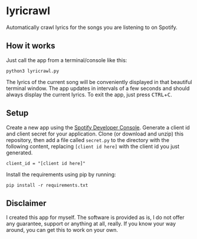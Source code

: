 # lyricrawl
Automatically crawl lyrics for the songs you are listening to on Spotify.

## How it works
Just call the app from a terminal/console like this:
```
python3 lyricrawl.py
```
The lyrics of the current song will be conveniently displayed in that beautiful terminal window.
The app updates in intervals of a few seconds and should always display the current lyrics.
To exit the app, just press <kbd>CTRL</kbd>+<kbd>C</kbd>.

## Setup
Create a new app using the [Spotify Developer Console](https://developer.spotify.com/).
Generate a client id and client secret for your application.
Clone (or download and unzip) this repository, then add a file called `secret.py` to the directory
with the following content, replacing `[client id here]` with the client id you just generated.
```
client_id = "[client id here]"
```
Install the requirements using pip by running:
```
pip install -r requirements.txt
```

## Disclaimer
I created this app for myself.
The software is provided as is, I do not offer any guarantee, support or anything at all, really.
If you know your way around, you can get this to work on your own.

